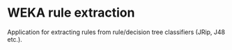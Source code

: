 WEKA rule extraction
====================

Application for extracting rules from rule/decision tree classifiers (JRip, J48 etc.).
